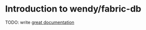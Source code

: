 # Introduction to wendy/fabric-db

TODO: write [great documentation](http://jacobian.org/writing/what-to-write/)
